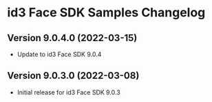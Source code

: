 # id3 Face SDK Samples Changelog

## Version 9.0.4.0 (2022-03-15)
- Update to id3 Face SDK 9.0.4

## Version 9.0.3.0 (2022-03-08)
- Initial release for id3 Face SDK 9.0.3
